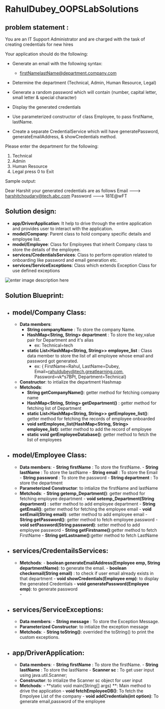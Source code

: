 # RahulDubey_OOPSLabSolutions

## problem statement :
You are an IT Support Administrator and are charged with the task of creating credentials for new hires

Your application should do the following:

- Generate an email with the following syntax:
	- firstNamelastName@department.company.com

- Determine the department (Technical, Admin, Human Resource, Legal)
- Generate a random password which will contain (number, capital letter, small letter & special character)
- Display the generated credentials
- Use parameterized constructor of class Employee, to pass firstName, lastName.
- Create a separate CredentialService which will have generatePassword, generateEmailAddress, & showCredentials method.

Please enter the department for the following:
1. Technical
2. Admin
3. Human Resource
4. Legal
press 0 to Exit


Sample output:

Dear Harshit your generated credentials are as follows
Email        --->  harshitchoudary@tech.abc.com
Password ---> 181E@wFT

## Solution design:

- **app/DriverApplication**: It help to drive through the entire application and provides user to interact with the application.
-  **model/Company**: Parent class to hold company specific details and employee list.
-   **model/Employee**: Class for Employees that inherit Company class to store the details of the employee.
-  **services/CredentialsServices**: Class to perform operation related to onboarding like password and email generation etc.
- **services/ServiceExceptions**: Class which extends Exception Class for use defined exceptions

![enter image description here](http://drive.google.com/uc?export=view&id=1j07vRWjrqBOAoBHYyOmzbxCQzRsRrH0r)

## Solution Blueprint:

- **model/Company Class**:
	- 
	- **Data members**:
		- **String companyName** : To store the company Name.
		- **HashMap<String, String> department** : To store the key,value pair for Department and it's alias
			- ex: Technical=tech
		- **static List<HashMap<String, String>> employee_list** : Class data member to store the list of all employee whose email and password got generated.
			- ex: { FirstName=Rahul, LastName=Dubey, Email=rahuldubey@tech.greatlearning.com, Password=vk*s7BPt, Department=Technical}
	-	**Constructor**: to intialize the department Hashmap 
	-	**Metchods**: 
		-	 **String getCompanyName()**:  getter method for fetching company name
		-	 **HashMap<String, String> getDepartment()** : getter method for fetching list of Department 
		-	 **static List<HashMap<String, String>> getEmployee_list()**: getter method for fetching the records of employee onboarded
		-	 **void setEmployee_list(HashMap<String, String> employee_list)**: setter method to add the record of employee
		-	 **static void getEmployeeDatabase()**: getter method to fetch the list of employees

- **model/Employee Class**:
	-  
	- **Data members**:
			- **String firstName** : To store the firstName.
			- **String lastName** : To store the lastName
			- **String email** : To store the Email
			- **String password** : To store the password
			- **String department** : To store the department
	-	**Parameterized Constructor**: to intialize the firstName and lastName
	-	**Metchods**: 
			-	 **String getemp_Department()**:  getter method for fetching  employee department
			-	 **void setemp_Department(String department)** : setter method to add employee department
			-	 **String getEmail()**: getter method for fetching the employee email
			-	 **void setEmail(String email)**: setter method to add employee email
			-	 **String getPassword()**: getter method to fetch employee password
			-	**void setPassword(String password)**: setter method to add employee password
			-	**String getFirstname()**:getter method to fetch FirstName
			-	**String getLastname()**:getter method to fetch LastName
			
- **services/CredentailsServices**:
	- 
	-	**Metchods**: 
			-	 **boolean generateEmailAddress(Employee emp, String departmentName)**:  to generate the email.
			-	 **boolean checkemail(String email)** : to check if user email already exists in that department
			-	 **void showCredentials(Employee emp)**: to display the generated Credentials
			-	 **void generatePassword(Employee emp)**: to generate password\
			-	
- **services/ServiceExceptions**:
	- 
	- **Data members**:
			- **String message** : To store the Exception Message.
	- 	**Parameterized Constructor**: to intialize the exception message
	-	**Metchods**: 
			-	 **String toString()**:  overrided the toString() to print the custom exceptions.

- **app/DriverApplication**:
	- 
	- **Data members**:
			- **String firstName** : To store the firstName.
			- **String lastName** : To store the lastName
			- **Scanner sc** : To get user input using java.util.Scanner; 
	- 	**Constructor**: to intialize the Scanner sc object for user input
	-	**Metchods**: 
			-	 **static void main(String[] args) **: Main method to drive the application
			-	**void fetchEmployeeDB()**:  To fetch the Empolyee List of the company
			-	**void addCredentials(int option)**:  To generate email,password of the employee
